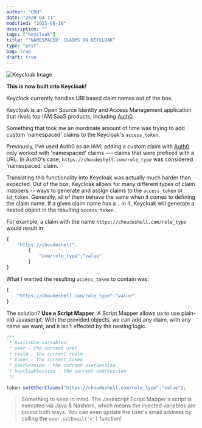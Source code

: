 ```yaml
---
author: "CRH"
date: "2020-04-11"
modified: "2025-08-10"
description: ""
tags: ["keycloak"]
title: "'NAMESPACED' CLAIMS IN KEYCLOAK"
type: "post"
bag: true
draft: true
---
```


![Keycloak Image](/static/keycloak.png)

 **This is now built into Keycloak!**
 
Keyclock currently handles URI based claim names out of the box. 
 

 Keycloak is an Open Source Identity and Access Management
 application that rivals top IAM SaaS products, including
 [Auth0](https://www.auth0.com).


Something that took me an inordinate amount of time was trying
to add custom 'namespaced' claims to the Keycloak's ```access_token```.

Previously, I've used Auth0 as an IAM; adding a custom claim
with [Auth0](https://www.auth0.com) only worked with 'namespaced' claims --- claims
that were prefixed with a URL. In Auth0's case, ```https://choudeshell.com/role_type``` was considered 'namespaced' claim.

Translating this functionality into Keycloak was actually
much harder than expected. Out of the box, Keycloak allows for many different types of claim mappers -- ways to generate and assign claims to the ```access_token``` or ```id_token```. Generally, all of them behave the same when it comes to defining the claim name. If a given claim name has a ```.``` in it, Keycloak will generate a nested object in
the resulting ```access_token```. 

For example, a claim with the name ```https://choudeshell.com/role_type``` would result in:


```javascript 
{
    "https://choudeshell":
        {
            "com/role_type":"value"
        }
}
```

What I wanted the resulting ```access_token``` to contain was:

```javascript
{
    "https://choudeshell.com/role_type":"value"
}
```

The solution? **Use a Script Mapper**. A Script Mapper allows us to use plain-old Javascript. With the provided objects, we can add any claim, with any name we want, and it isn't effected by the nesting logic.

```javascript
/**
 * Available variables: 
 * user - the current user
 * realm - the current realm
 * token - the current token
 * userSession - the current userSession
 * keycloakSession - the current userSession
 */

token.setOtherClaims("https://choudeshell.com/role_type","value");
```

> Something to keep in mind. The Javascript Script Mapper's script is executed via Java & Nashorn, which means the injected variables are bound both ways. You can even update the user's email address by calling the ```user.setEmail('x')``` function!
